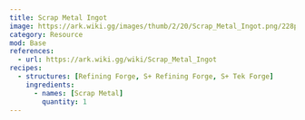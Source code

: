 ```yaml
---
title: Scrap Metal Ingot
image: https://ark.wiki.gg/images/thumb/2/20/Scrap_Metal_Ingot.png/228px-Scrap_Metal_Ingot.png
category: Resource
mod: Base
references:
  - url: https://ark.wiki.gg/wiki/Scrap_Metal_Ingot
recipes: 
  - structures: [Refining Forge, S+ Refining Forge, S+ Tek Forge]
    ingredients: 
      - names: [Scrap Metal]
        quantity: 1
---
```

